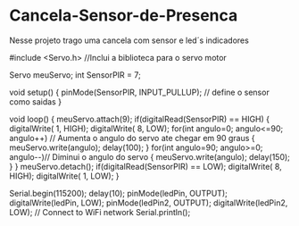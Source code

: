 # Cancela-Sensor-de-Presenca
Nesse projeto trago uma cancela com sensor e led´s indicadores

#include <Servo.h> //Inclui a biblioteca para o servo motor

Servo meuServo;
int SensorPIR = 7;
 
void setup() 
{
  pinMode(SensorPIR, INPUT_PULLUP); // define o sensor como saidas 
}
 
void loop() 
{
meuServo.attach(9);
  if(digitalRead(SensorPIR) == HIGH)
  {
    digitalWrite( 1, HIGH);
    digitalWrite( 8, LOW);
    for(int angulo=0; angulo<=90; angulo++) // Aumenta o angulo do servo ate chegar em 90 graus
    {
      meuServo.write(angulo);
      delay(100);
    }
    for(int angulo=90; angulo>=0; angulo--)// Diminui o angulo do servo
    {
      meuServo.write(angulo);
      delay(150);
    }
  }
  meuServo.detach();
  if(digitalRead(SensorPIR) == LOW);
    digitalWrite( 8, HIGH);
  digitalWrite( 1, LOW);
}  

  Serial.begin(115200);
  delay(10);
  pinMode(ledPin, OUTPUT);
  digitalWrite(ledPin, LOW);
  pinMode(ledPin2, OUTPUT);
  digitalWrite(ledPin2, LOW);
  // Connect to WiFi network
  Serial.println();

